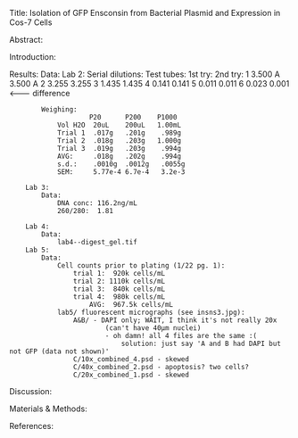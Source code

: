 Title: Isolation of GFP Ensconsin from Bacterial Plasmid and Expression in Cos-7 Cells

Abstract:

Introduction:

Results:
    Data:
        Lab 2:
            Serial dilutions:
                Test tubes:     1st try:    2nd try:
                    1           3.500 A     3.500 A
                    2           3.255       3.255
                    3           1.435       1.435
                    4           0.141       0.141
                    5           0.011       0.011
                    6           0.023       0.001   <--- difference
                    
            Weighing:
                        P20      P200    P1000
                Vol H2O  20uL    200uL   1.00mL
                Trial 1  .017g   .201g    .989g
                Trial 2  .018g   .203g   1.000g
                Trial 3  .019g   .203g    .994g
                AVG:     .018g   .202g    .994g
                s.d.:    .0010g  .0012g   .0055g
                SEM:     5.77e-4 6.7e-4   3.2e-3
                
        Lab 3:
            Data:
                DNA conc: 116.2ng/mL
                260/280:  1.81
                
        Lab 4:
            Data:
                lab4--digest_gel.tif
        Lab 5:
            Data:
                Cell counts prior to plating (1/22 pg. 1):
                    trial 1:  920k cells/mL
                    trial 2: 1110k cells/mL
                    trial 3:  840k cells/mL
                    trial 4:  980k cells/mL
                        AVG:  967.5k cells/mL
                lab5/ fluorescent micrographs (see insns3.jpg):
                    A&B/ - DAPI only; WAIT, I think it's not really 20x
                            (can't have 40μm nuclei)
                            - oh damn! all 4 files are the same :(
                                solution: just say 'A and B had DAPI but not GFP (data not shown)'
                    C/10x_combined_4.psd - skewed
                    C/40x_combined_2.psd - apoptosis? two cells?
                    C/20x_combined_1.psd - skewed
                

Discussion:

Materials & Methods:
    

References:
